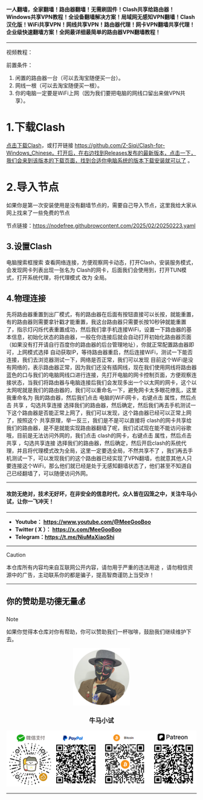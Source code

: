 #### 一人翻墙，全家翻墙！路由器翻墙！无需刷固件！Clash共享给路由器！Windows共享VPN教程！全设备翻墙解决方案！局域网无感知VPN翻墙！Clash汉化版！WiFi共享VPN！网线共享VPN！路由器代理！网卡VPN翻墙共享代理！企业级快速翻墙方案！全网最详细最简单的路由器VPN翻墙教程！

****

视频教程：



前置条件：

1. 闲置的路由器一台（可以去淘宝随便买一台）。
2. 网线一根（可以去淘宝随便买一根）。
3. 你的电脑一定要是WiFi上网（因为我们要把电脑的网线口留出来做VPN共享）。



# 1.下载Clash

[点击下载Clash](https://github.com/Z-Siqi/Clash-for-Windows_Chinese)，或打开链接 https://github.com/Z-Siqi/Clash-for-Windows_Chinese。打开后，在右边找到Releases发布的最新版本，点击一下，我们会来到该版本的下载页面，找到合适你电脑系统的版本下载安装就可以了 。



# 2.导入节点

如果你是第一次安装使用是没有翻墙节点的，需要自己导入节点，这里我给大家从网上找来了一些免费的节点

节点链接：https://nodefree.githubrowcontent.com/2025/02/20250223.yaml



## 3.设置Clash

电脑搜索框搜索 查看网络连接，方便观察网卡动态，打开Clash，安装服务模式，会发现网卡列表出现一张名为 Clash的网卡，后面我们会使用到，打开TUN模式，打开系统代理，将代理模式 改为 全局。



## 4.物理连接

先将路由器重置到出厂模式，有的路由器在后面有按钮直接可以长按，就能重置，有的路由器则需要拿针戳才能重置，我这台路由器只需要长按10秒钟就能重置了，指示灯闪烁代表重置成功，然后我们拿手机连接WiFi，设置一下路由器的基本信息，初始化状态的路由器，一般在你连接后就会自动打开初始化路由器页面（如果没有打开请自行百度你的路由器的后台管理地址），你就正常配置路由器即可，上网模式选择 自动获取IP，等待路由器重启，然后连接WiFi，测试一下能否连接，我们去浏览器测试一下，网络是否正常，我们可以发现 目前这个WiFi是没有网络的，表示路由器正常，因为我们还没有插网线，现在我们使用网线将路由器蓝色的口与我们的电脑网线口进行连接，先打开电脑的网卡控制页面，方便观察连接状态，当我们将路由器与电脑连接后我们会发现多出一个以太网的网卡，这个以太网呢就是我们的路由器的，我们可以重命名一下，避免网卡太多眼花缭乱，这里我重命名为 我的路由器，然后我们点击 电脑的WiFi网卡，右键点击 属性，然后点击 共享 ，勾选共享连接 选择我们的路由器，然后确定，然后我们再去手机测试一下这个路由器是否能正常上网了，我们可以发现，这个路由器已经可以正常上网了，按照这个 共享原理，举一反三，我们是不是可以直接将 clash的网卡共享给我们的路由器，是不是就能实现路由器翻墙了呢，我们试试现在能不能访问谷歌哦，目前是无法访问外网的，我们点击 clash的网卡，右键点击 属性，然后点击 共享 ，勾选共享连接 选择我们的路由器，然后确定，然后开启clash的系统代理，并且将代理模式改为全局，这里一定要选全局，不然共享不了 ，我们再去手机测试一下，可以发现我们的这个路由器已经实现了VPN翻墙，也就意其他人只要连接这个WiFi，那么他们就已经是处于无感知翻墙状态了，他们甚至不知道自己已经翻墙了，可以随便访问外网。







****

#### 攻防无绝对，技术无好坏，在非安全的信息时代，众人皆在囚笼之中，关注牛马小试，让你一飞冲天！

****

- **Youtube：  https://www.youtube.com/@MeeGooBoo**
- **Twitter ( X ）：  https://x.com/MeeGooBoo**
- **Telegram：https://t.me/NiuMaXiaoShi**


****

> [!CAUTION]
>
> 本仓库所有内容均来自互联网公开内容，请勿用于严重的违法用途 ，请勿相信资源中的广告，主动联系你的都是骗子，提高智商谨防上当受诈！

****

## 你的赞助是功德无量💰

> [!NOTE]
>
> 如果你觉得本仓库对你有帮助，你可以赞助我们一杯咖啡，鼓励我们继续维护下去。

<p align="center" >
    <img src="https://raw.githubusercontent.com/MeeGooBoo/2025/refs/heads/main/static/imgs/logo.png" width="150">
    <h3 align="center">牛马小试</h3>
    <p align="center">
        <img src="https://raw.githubusercontent.com/MeeGooBoo/2025/refs/heads/main/static/imgs/pays.png">
    </p>
</p>


****

